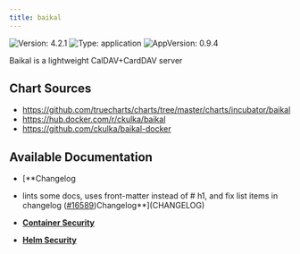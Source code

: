```yaml
---
title: baikal
---
```


![Version: 4.2.1](https://img.shields.io/badge/Version-4.2.1-informational?style=flat-square) ![Type: application](https://img.shields.io/badge/Type-application-informational?style=flat-square) ![AppVersion: 0.9.4](https://img.shields.io/badge/AppVersion-0.9.4-informational?style=flat-square)

Baikal is a lightweight CalDAV+CardDAV server

## Chart Sources

- https://github.com/truecharts/charts/tree/master/charts/incubator/baikal
- https://hub.docker.com/r/ckulka/baikal
- https://github.com/ckulka/baikal-docker

## Available Documentation

- [**Changelog
- lints some docs, uses front-matter instead of # h1, and fix list items in changelog ([#16589](https://github.com/truecharts/charts/issues/16589))Changelog**](CHANGELOG)

- [**Container Security**](container-security)

- [**Helm Security**](helm-security)

